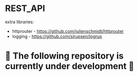 # REST_API
extra libraries:
* httprouter - https://github.com/julienschmidt/httprouter
* logging - https://github.com/sirupsen/logrus


# 🚧 The following repository is currently under development 🚧
